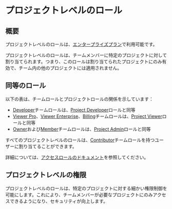 # プロジェクトレベルのロール

## 概要

プロジェクトレベルのロールは、[エンタープライズプラン](/docs/plans/enterprise)で利用可能です。

プロジェクトレベルのロールは、チームメンバーに特定のプロジェクトに対して割り当てられます。つまり、このロールは割り当てられたプロジェクトにのみ有効で、チーム内の他のプロジェクトには適用されません。

## 同等のロール

以下の表は、チームロールとプロジェクトロールの関係を示しています：

- [Developer](/docs/rbac/access-roles#developer-role)チームロールは、[Project Developer](/docs/rbac/access-roles#project-developer)ロールと同等
- [Viewer Pro](/docs/rbac/access-roles#viewer-pro-role)、[Viewer Enterprise](/docs/rbac/access-roles#viewer-enterprise-role)、[Billing](/docs/rbac/access-roles#billing-role)チームロールは、[Project Viewer](/docs/rbac/access-roles#project-viewer)ロールと同等
- [Owner](/docs/rbac/access-roles#owner-role)および[Member](/docs/rbac/access-roles#member-role)チームロールは、[Project Admin](/docs/rbac/access-roles#project-administrators)ロールと同等

すべてのプロジェクトレベルのロールは、[Contributor](/docs/rbac/access-roles#team-level-roles)チームロールを持つユーザーに割り当てることができます。

詳細については、[アクセスロールのドキュメント](/docs/rbac/access-roles)を参照してください。

## プロジェクトレベルの権限

プロジェクトレベルのロールは、特定のプロジェクトに対する細かい権限制御を可能にします。これにより、チームメンバーが必要なプロジェクトにのみアクセスできるようになり、セキュリティが向上します。

